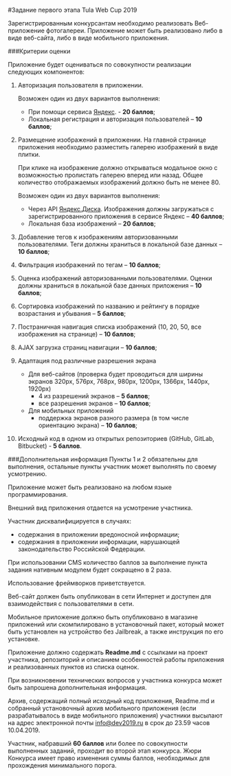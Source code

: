 #Задание первого этапа Tula Web Cup 2019

Зарегистрированным конкурсантам необходимо реализовать Веб-приложение фотогалереи. Приложение может быть реализовано либо в виде веб-сайта, либо в виде мобильного приложения.

###Критерии оценки

Приложение будет оцениваться по совокупности реализации следующих компонентов:

1. Авторизация пользователя в приложении.
   
   Возможен один из двух вариантов выполнения:
   - При помощи сервиса [Яндекс](https://yandex.ru/promo/login). - **20 баллов**;
   - Локальная регистрация и авторизация пользователей – **10 баллов**;
2. Размещение изображений в приложении. На главной странице приложения необходимо разместить галерею изображений в виде плитки.

   При клике на изображение должно открываться модальное окно с возможностью пролистать галерею вперед или назад. Общее количество отображаемых изображений должно быть не менее 80.

   Возможен один из двух вариантов выполнения:
   - Через API [Яндекс.Диска](https://tech.yandex.ru/disk/api/concepts/quickstart-docpage/). Изображения должны загружаться с зарегистрированного приложения в сервисе Яндекс – **40 баллов**;
   - Локальная база изображений – **20 баллов**;
3. Добавление тегов к изображениям авторизованными пользователями. Теги должны храниться в локальной базе данных – **10 баллов**;
4. Фильтрация изображений по тегам – **10 баллов**;
5. Оценка изображений авторизованными пользователями. Оценки должны храниться в локальной базе данных приложения – **10 баллов**;
6. Сортировка изображений по названию и рейтингу в порядке возрастания и убывания – **5 баллов**;
7. Постраничная навигация списка изображений (10, 20, 50, все изображения на странице) – **10 баллов**;
8. AJAX загрузка страниц навигации – **10 баллов**;
9. Адаптация под различные разрешения экрана
   - Для веб-сайтов (проверка будет проводиться для ширины экранов 320px, 576px, 768px, 980px, 1200px, 1366px, 1440px, 1920px) 
      - 4 из разрешений экранов – **5 баллов**;
      - все разрешения экранов – **10 баллов**;
   - Для мобильных приложений
      - поддержка экранов разного размера (в том числе ориентацию экрана) – **10 баллов**;
10. Исходный код в одном из открытых репозиториев (GitHub, GitLab, Bitbucket) - **5 баллов**.

###Дополнительная информация
Пункты 1 и 2 обязательны для выполнения, остальные пункты участник может выполнять по своему усмотрению.

Приложение может быть реализовано на любом языке программирования.

Внешний вид приложения отдается на усмотрение участника.

Участник дисквалифицируется в случаях:
- содержания в приложении вредоносной информации;
- содержания в приложении информации, нарушающей законодательство Российской Федерации.

При использовании CMS количество баллов за выполнение пункта задания нативным модулем будет сокращено в 2 раза.

Использование фреймворков приветствуется.

Веб-сайт должен быть опубликован в сети Интернет и доступен для взаимодействия с пользователями в сети.

Мобильное приложение должно быть опубликовано в магазине приложений или скомпилировано в установочный пакет, который может быть установлен на устройство без Jailbreak, а также инструкция по его установке.

Приложение должно содержать **Readme.md** с ссылками на проект участника, репозиторий и описанием особенностей работы приложения и реализованных пунктов из списка оценок. 

При возникновении технических вопросов у участника конкурса может быть запрошена дополнительная информация.

Архив, содержащий полный исходный код приложения, Readme.md и собранный установочный архив мобильного приложения (если разрабатывалось в виде мобильного приложения) участники высылают  на адрес электронной почты [info@dev2019.ru](mailto:info@dev2019.ru) в срок до 23.59 часов 10.04.2019.

Участник, набравший **60 баллов** или более по совокупности выполненных заданий, проходит во второй этап конкурса. Жюри Конкурса имеет право изменения суммы баллов, необходимых для прохождения минимального порога.
